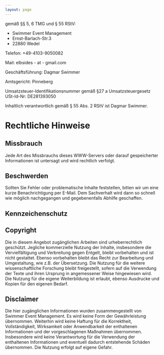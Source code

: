 ```yaml
---
layout: page
---
```


gemäß §§ 5, 6 TMG und § 55 RStV:

* Swimmer Event Management
* Ernst-Barlach-Str.3
* 22880 Wedel

Telefon: ‭+49-4103-9050082

Mail: elbsides - at - gmail.com

Geschäftsführung: Dagmar Swimmer

Amtsgericht: Pinneberg

Umsatzsteuer-Identifikationsnummer gemäß §27 a Umsatzsteuergesetz USt-Id-Nr: DE281393050

Inhaltlich verantwortlich gemäß § 55 Abs. 2 RStV ist Dagmar Swimmer.

# Rechtliche Hinweise #

## Missbrauch ##

Jede Art des Missbrauchs dieses WWW-Servers oder darauf gespeicherter Informationen ist untersagt und wird rechtlich verfolgt.

## Beschwerden ##

Sollten Sie Fehler oder problematische Inhalte feststellen, bitten wir um eine kurze Benachrichtigung per E-Mail. Dem Sachverhalt wird dann so schnell wie möglich nachgegangen und gegebenenfalls Abhilfe geschaffen.

## Kennzeichenschutz ##


## Copyright ##

Die in diesem Angebot zugänglichen Arbeiten sind urheberrechtlich geschützt. Jegliche kommerzielle Nutzung der Inhalte, insbesondere die Vervielfältigung und Verbreitung gegen Entgelt, bleibt vorbehalten und ist nicht gestattet. Ebenso vorbehalten bleibt das Recht zur Bearbeitung und Umgestaltung, wie z.B. der Übersetzung. Die Nutzung für die weitere wissenschaftliche Forschung bleibt freigestellt, sofern auf die Verwendung der Texte und ihren Ursprung in angemessener Weise hingewiesen wird. Die Nutzung für die eigene Weiterbildung ist erlaubt, ebenso Ausdrucke und Kopien für den eigenen Bedarf.

## Disclaimer ##

Die hier zugänglichen Informationen wurden zusammengestellt von
Swimmer Event Management. Es wird keine Form der Gewährleistung
übernommen. Weiterhin wird keine Haftung für die Korrektheit,
Vollständigkeit, Wirksamkeit oder Anwendbarkeit der enthaltenen
Informationen und der vorgeschlagenen Maßnahmen
übernommen. Insbesondere wird keine Verantwortung für die Verwendung
der enthaltenen Informationen und eventuell dadurch entstehende
Schäden übernommen. Die Nutzung erfolgt auf eigene Gefahr.
